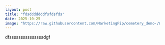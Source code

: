 ```yaml
---
layout: post
title: "fdsdddddddfsfdsfds"
date: 2025-10-25
image: "https://raw.githubusercontent.com/MarketingPip/cemetery_demo-/main/assets/images/049%20(1).jpeg"
---
```


dfsssssssssssssssdgf